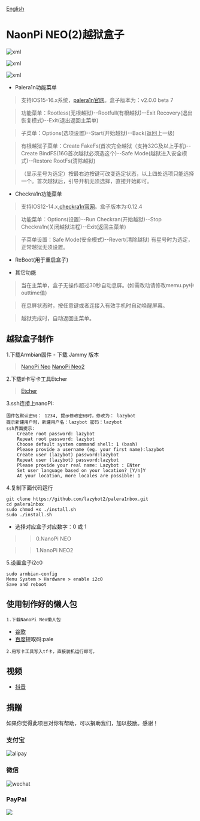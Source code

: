 [English](./README_EN.md)

NaonPi NEO(2)越狱盒子
====

![xml](doc/palebox.jpg)

![xml](doc/palebox1.jpg)

![xml](doc/palebox2.jpg)

* Palera1n功能菜单

> 支持IOS15-16.x系统，[palera1n官网](https://palera.in)。盒子版本为：v2.0.0 beta 7

> 功能菜单：Rootless(无根越狱)--Rootfull(有根越狱)--Exit Recovery(退出恢复模式)--Exit(退出返回主菜单)

> 子菜单：Options(选项设置)--Start(开始越狱)--Back(返回上一级)

> 有根越狱子菜单：Create FakeFs(首次完全越狱（支持32G及以上手机)--Create BindFS(16G首次越狱必须选这个)--Safe Mode(越狱进入安全模式)--Restore RootFs(清除越狱)

>（显示星号为选定）按最右边按键可改变选定状态，以上四处选项只能选择一个。首次越狱后，引导开机无须选择，直接开始即可。

* Checkra1n功能菜单

> 支持IOS12-14.x,[checkra1n官网](https://checkra.in)。盒子版本为:0.12.4

> 功能菜单：Options(设置)--Run Checkran(开始越狱)--Stop Checkra1n(关闭越狱进程)--Exit(返回主菜单)

> 子菜单设置：Safe Mode(安全模式)--Revert(清除越狱) 有星号时为选定，正常越狱无须设置。

* ReBoot(用于重启盒子)

* 其它功能

> 当在主菜单，盒子无操作超过30秒自动息屏。(如需改动请修改memu.py中outtime值)

> 在息屏状态时，按任意键或者连接入有效手机时自动唤醒屏幕。

> 越狱完成时，自动返回主菜单。

## 越狱盒子制作
 
1.下载Armbian固件 - 下载 Jammy 版本
>   [NanoPi Neo](https://www.armbian.com/nanopi-neo/)
>   [NanoPi Neo2](https://www.armbian.com/nanopi-neo-2/)

2.下载tf卡写卡工具Etcher

>   [Etcher](https://etcher.balena.io/)

3.ssh连接上nanoPI:

    固件包默认密码： 1234, 提示修改密码时，修改为： lazybot
    提示新建用户时，新建用户名：lazybot 密码：lazybot
    ssh界面提示:
        Create root password: lazybot
        Repeat root password: lazybot
        Choose default system command shell: 1 (bash)
        Please provide a username (eg. your first name):lazybot
        Create user (lazybot) password:lazybot
        Repeat user (lazybot) password:lazybot
        Please provide your real name: Lazybot : ENter
        Set user language based on your location? [Y/n]Y
        At your location, more locales are possible: 1 

4.复制下面代码运行

    git clone https://github.com/lazybot2/palera1nbox.git
    cd palera1nbox
    sudo chmod +x ./install.sh
    sudo ./install.sh

-   选择对应盒子对应数字：0 或 1

>>   0.NanoPi NEO

>>   1.NanoPi NEO2

5.设置盒子i2c0

    sudo armbian-config
    Menu System > Hardware > enable i2c0
    Save and reboot

## 使用制作好的懒人包

	1.下载NanoPi Neo懒人包 
   -  [谷歌](https://drive.google.com/drive/folders/1dJ0MHaLiGA3qyHK-HXtDJz3COD-yDQUt?usp=sharing)
   -  [百度](https://pan.baidu.com/s/1f2OXmuxMFKDYLtpCGV_NSw)提取码:pale

    2.用写卡工具写入tf卡，直接装机运行即可。

## 视频

- [抖音](https://v.douyin.com/iL9188Md/)

## 捐贈

如果你觉得此项目对你有帮助，可以捐助我们，加以鼓励。感谢！

### 支付宝

![alipay](doc/alipay.jpg)

### 微信

![wechat](doc/wechat.jpg)

### PayPal

<a href="https://www.paypal.com/paypalme/szyato"><img src="./doc/Paypal.jpg"></a>


